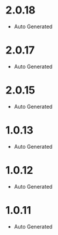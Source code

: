 # 2.0.18
 * Auto Generated

# 2.0.17
 * Auto Generated

# 2.0.15
 * Auto Generated

# 1.0.13
 * Auto Generated

# 1.0.12
 * Auto Generated

# 1.0.11
 * Auto Generated

